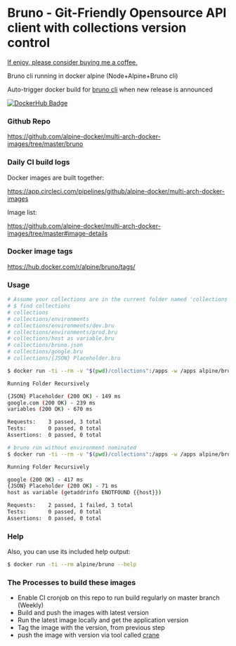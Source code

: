 # Bruno - Git-Friendly Opensource API client with collections version control

[If enjoy, please consider buying me a coffee.](https://www.buymeacoffee.com/ozbillwang)

Bruno cli running in docker alpine (Node+Alpine+Bruno cli)

Auto-trigger docker build for [bruno cli](https://github.com/usebruno/bruno) when new release is announced

[![DockerHub Badge](http://dockeri.co/image/alpine/bruno)](https://hub.docker.com/r/alpine/bruno/)

### Github Repo

https://github.com/alpine-docker/multi-arch-docker-images/tree/master/bruno

### Daily CI build logs

Docker images are built together:

https://app.circleci.com/pipelines/github/alpine-docker/multi-arch-docker-images

Image list:

https://github.com/alpine-docker/multi-arch-docker-images/tree/master#image-details

### Docker image tags

https://hub.docker.com/r/alpine/bruno/tags/

### Usage

```bash
# Assume your collections are in the current folder named 'collections' and the environment is dev.
# $ find collections
# collections
# collections/environments
# collections/environments/dev.bru
# collections/environments/prod.bru
# collections/host as variable.bru
# collections/bruno.json
# collections/google.bru
# collections/{JSON} Placeholder.bru

$ docker run -ti --rm -v "$(pwd)/collections":/apps -w /apps alpine/bruno run --env=dev

Running Folder Recursively

{JSON} Placeholder (200 OK) - 149 ms
google.com (200 OK) - 239 ms
variables (200 OK) - 670 ms

Requests:    3 passed, 3 total
Tests:       0 passed, 0 total
Assertions:  0 passed, 0 total

# bruno run without environment nominated
$ docker run -ti --rm -v "$(pwd)/collections":/apps -w /apps alpine/bruno run

Running Folder Recursively

google (200 OK) - 417 ms
{JSON} Placeholder (200 OK) - 71 ms
host as variable (getaddrinfo ENOTFOUND {{host}})

Requests:    2 passed, 1 failed, 3 total
Tests:       0 passed, 0 total
Assertions:  0 passed, 0 total
```

### Help

Also, you can use its included help output:

```bash
$ docker run -ti --rm alpine/bruno --help
```

### The Processes to build these images

* Enable CI cronjob on this repo to run build regularly on master branch (Weekly)
* Build and push the images with latest version
* Run the latest image locally and get the application version
* Tag the image with the version, from previous step
* push the image with version via tool called [crane](https://github.com/google/go-containerregistry/blob/main/cmd/crane/doc/crane.md)
